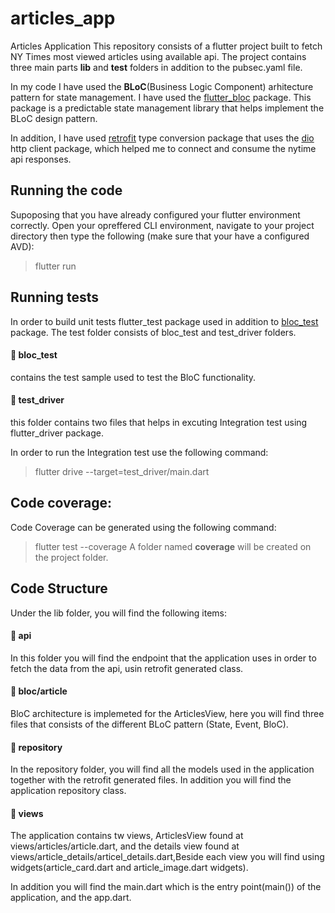 # articles_app  
Articles Application
This repository consists of a flutter project built to fetch NY Times most viewed articles using available api.
The project contains three main parts **lib** and **test** folders in addition to the pubsec.yaml file.
 
In my code I have used the **BLoC**(Business Logic Component) arhitecture pattern for state management. I have used the [flutter_bloc](https://github.com/felangel/bloc/tree/master/packages/flutter_bloc) package. This package is a predictable state management library that helps implement the BLoC design pattern.

In addition, I have used [retrofit](https://pub.dev/packages/retrofit) type conversion package that uses the [dio](https://pub.dev/packages/dio) http client package, which helped me to connect and consume the nytime api responses.

## Running the code
Supoposing that you have already configured your flutter environment correctly. Open your opreffered CLI environment, navigate to your project directory then type the following (make sure that your have a configured AVD): 
> flutter run


## Running tests
In order to build unit tests flutter_test package used in addition to [bloc_test](https://pub.dev/packages/bloc_test) package. The test folder consists of bloc_test and test_driver folders.
#### 📁 bloc_test 
contains the test sample used to test the BloC functionality.
#### 📁 test_driver
this folder contains two files that helps in excuting Integration test using flutter_driver package.

In order to run the Integration test use the following command:
> flutter drive --target=test_driver/main.dart 
## Code coverage:
Code Coverage can be generated using the following command:
> flutter test --coverage
A folder named **coverage** will be created on the project folder.

## Code Structure
Under the lib folder, you will find the following items:
#### 📁 api
In this folder you will find the endpoint that the application uses in order to fetch the data from the api, usin retrofit generated class.
#### 📁 bloc/article
BloC architecture is implemeted for the ArticlesView, here you will find three files that consists of the different BLoC pattern (State, Event, BloC).
#### 📁 repository
In the repository folder, you will find all the models used in the application together with the retrofit generated files. In addition you will find the application repository class.
#### 📁 views
The application contains tw views, ArticlesView found at views/articles/article.dart, and the details view found at views/article_details/articel_details.dart,Beside each view you will find using widgets(article_card.dart and article_image.dart widgets).

In addition you will find the main.dart which is the entry point(main()) of the application, and the app.dart.
